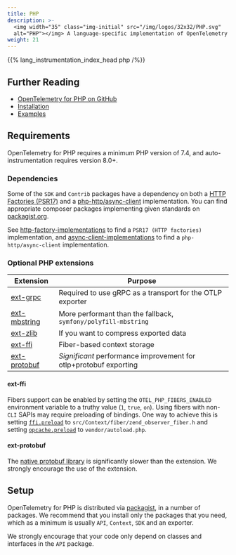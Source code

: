 ```yaml
---
title: PHP
description: >-
  <img width="35" class="img-initial" src="/img/logos/32x32/PHP.svg"
  alt="PHP"></img> A language-specific implementation of OpenTelemetry in PHP.
weight: 21
---
```


{{% lang_instrumentation_index_head php /%}}

## Further Reading

- [OpenTelemetry for PHP on GitHub](https://github.com/open-telemetry/opentelemetry-php)
- [Installation](https://github.com/open-telemetry/opentelemetry-php#installation)
- [Examples](https://github.com/open-telemetry/opentelemetry-php/tree/main/examples)

## Requirements

OpenTelemetry for PHP requires a minimum PHP version of 7.4, and
auto-instrumentation requires version 8.0+.

### Dependencies

Some of the `SDK` and `Contrib` packages have a dependency on both a
[HTTP Factories (PSR17)](https://www.php-fig.org/psr/psr-17/) and a
[php-http/async-client](https://docs.php-http.org/en/latest/clients.html)
implementation. You can find appropriate composer packages implementing given
standards on [packagist.org](https://packagist.org/).

See
[http-factory-implementations](https://packagist.org/providers/psr/http-factory-implementation)
to find a `PSR17 (HTTP factories)` implementation, and
[async-client-implementations](https://packagist.org/providers/php-http/async-client-implementation)
to find a `php-http/async-client` implementation.

### Optional PHP extensions

| Extension                                                                 | Purpose                                                           |
| ------------------------------------------------------------------------- | ----------------------------------------------------------------- |
| [ext-grpc](https://github.com/grpc/grpc/tree/master/src/php)              | Required to use gRPC as a transport for the OTLP exporter         |
| [ext-mbstring](https://www.php.net/manual/en/book.mbstring.php)           | More performant than the fallback, `symfony/polyfill-mbstring`    |
| [ext-zlib](https://www.php.net/manual/en/book.zlib.php)                   | If you want to compress exported data                             |
| [ext-ffi](https://www.php.net/manual/en/book.ffi.php)                     | Fiber-based context storage                                       |
| [ext-protobuf](https://github.com/protocolbuffers/protobuf/tree/main/php) | _Significant_ performance improvement for otlp+protobuf exporting |

#### ext-ffi

Fibers support can be enabled by setting the `OTEL_PHP_FIBERS_ENABLED`
environment variable to a truthy value (`1`, `true`, `on`). Using fibers with
non-`CLI` SAPIs may require preloading of bindings. One way to achieve this is
setting
[`ffi.preload`](https://www.php.net/manual/en/ffi.configuration.php#ini.ffi.preload)
to `src/Context/fiber/zend_observer_fiber.h` and setting
[`opcache.preload`](https://www.php.net/manual/en/opcache.preloading.php) to
`vendor/autoload.php`.

#### ext-protobuf

The [native protobuf library](https://packagist.org/packages/google/protobuf) is
significantly slower than the extension. We strongly encourage the use of the
extension.

## Setup

OpenTelemetry for PHP is distributed via
[packagist](https://packagist.org/packages/open-telemetry/), in a number of
packages. We recommend that you install only the packages that you need, which
as a minimum is usually `API`, `Context`, `SDK` and an exporter.

We strongly encourage that your code only depend on classes and interfaces in
the `API` package.
